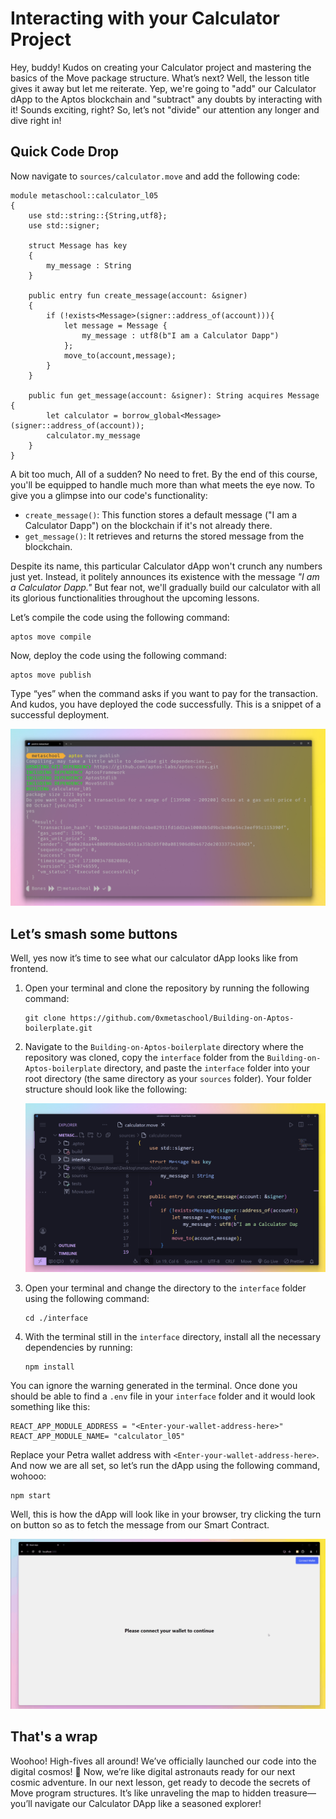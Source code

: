 # Interacting with your Calculator Project

Hey, buddy! Kudos on creating your Calculator project and mastering the basics of the Move package structure. What’s next? Well, the lesson title gives it away but let me reiterate. Yep, we're going to "add" our Calculator dApp to the Aptos blockchain and "subtract" any doubts by interacting with it! Sounds exciting, right? So, let’s not "divide" our attention any longer and dive right in!

## Quick Code Drop

Now navigate to `sources/calculator.move` and add the following code:

```
module metaschool::calculator_l05
{
    use std::string::{String,utf8};
    use std::signer;

    struct Message has key
    {
        my_message : String
    }

    public entry fun create_message(account: &signer)
    {
        if (!exists<Message>(signer::address_of(account))){
            let message = Message {
                my_message : utf8(b"I am a Calculator Dapp")            
            };
            move_to(account,message);    
        }
    }

    public fun get_message(account: &signer): String acquires Message {
        let calculator = borrow_global<Message>(signer::address_of(account));
        calculator.my_message
    }
}
```

A bit too much, All of a sudden? No need to fret. By the end of this course, you'll be equipped to handle much more than what meets the eye now. To give you a glimpse into our code's functionality:

- `create_message()`: This function stores a default message ("I am a Calculator Dapp") on the blockchain if it's not already there.
- `get_message()`: It retrieves and returns the stored message from the blockchain.

Despite its name, this particular Calculator dApp won't crunch any numbers just yet. Instead, it politely announces its existence with the message *"I am a Calculator Dapp."* But fear not, we'll gradually build our calculator with all its glorious functionalities throughout the upcoming lessons.

Let’s compile the code using the following command:

```
aptos move compile
```

Now, deploy the code using the following command:

```
aptos move publish
```

Type “yes” when the command asks if you want to pay for the transaction. And kudos, you have deployed the code successfully. This is a snippet of a successful deployment.

![Untitled](https://github.com/0xmetaschool/Learning-Projects/blob/main/assests_for_all/aptos-c2-building-on-aptos-assets/Interacting%20with%20your%20Calculator%20Project/Untitled.png?raw=true)

## Let’s smash some buttons

Well, yes now it’s time to see what our calculator dApp looks like from frontend. 

1. Open your terminal and clone the repository by running the following command:
    
    ```solidity
    git clone https://github.com/0xmetaschool/Building-on-Aptos-boilerplate.git
    ```
    
2. Navigate to the `Building-on-Aptos-boilerplate` directory where the repository was cloned, copy the `interface` folder from the `Building-on-Aptos-boilerplate` directory, and paste the `interface` folder into your root directory (the same directory as your `sources` folder). Your folder structure should look like the following:
    
    ![Untitled](https://github.com/0xmetaschool/Learning-Projects/blob/main/assests_for_all/aptos-c2-building-on-aptos-assets/Interacting%20with%20your%20Calculator%20Project/Untitled%201.png?raw=true)
    
3. Open your terminal and change the directory to the `interface` folder using the following command:
    
    ```solidity
    cd ./interface
    ```
    
4. With the terminal still in the `interface` directory, install all the necessary dependencies by running:
    
    ```solidity
    npm install
    ```
    

You can ignore the warning generated in the terminal. Once done you should be able to find a `.env` file in your `interface` folder and it would look something like this:

```
REACT_APP_MODULE_ADDRESS = "<Enter-your-wallet-address-here>"
REACT_APP_MODULE_NAME= "calculator_l05"
```

Replace your Petra wallet address with `<Enter-your-wallet-address-here>`. And now we are all set, so let’s run the dApp using the following command, wohooo:

```
npm start
```

Well, this is how the dApp will look like in your browser, try clicking the turn on button so as to fetch the message from our Smart Contract.

![FirstInteraction.gif](https://github.com/0xmetaschool/Learning-Projects/blob/main/assests_for_all/aptos-c2-building-on-aptos-assets/Interacting%20with%20your%20Calculator%20Project/FirstInteraction.gif?raw=true)

## That's a wrap

Woohoo! High-fives all around! We’ve officially launched our code into the digital cosmos! 🚀 Now, we’re like digital astronauts ready for our next cosmic adventure. In our next lesson, get ready to decode the secrets of Move program structures. It’s like unraveling the map to hidden treasure—you’ll navigate our Calculator DApp like a seasoned explorer! 